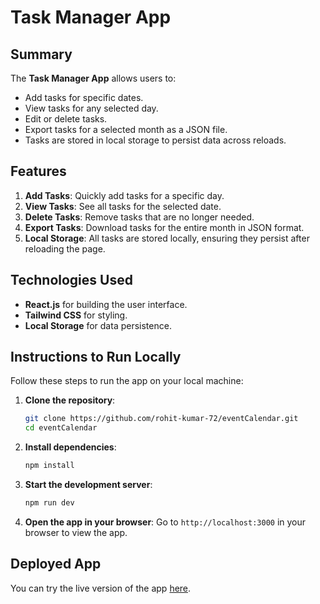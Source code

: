 # **Task Manager App**

## **Summary**

The **Task Manager App** allows users to:
- Add tasks for specific dates.
- View tasks for any selected day.
- Edit or delete tasks.
- Export tasks for a selected month as a JSON file.
- Tasks are stored in local storage to persist data across reloads.

## **Features**
1. **Add Tasks**: Quickly add tasks for a specific day.
2. **View Tasks**: See all tasks for the selected date.
3. **Delete Tasks**: Remove tasks that are no longer needed.
4. **Export Tasks**: Download tasks for the entire month in JSON format.
5. **Local Storage**: All tasks are stored locally, ensuring they persist after reloading the page.

## **Technologies Used**
- **React.js** for building the user interface.
- **Tailwind CSS** for styling.
- **Local Storage** for data persistence.

## **Instructions to Run Locally**

Follow these steps to run the app on your local machine:

1. **Clone the repository**:
   ```bash
   git clone https://github.com/rohit-kumar-72/eventCalendar.git
   cd eventCalendar
   ```

2. **Install dependencies**:
   ```bash
   npm install
   ```

3. **Start the development server**:
   ```bash
   npm run dev
   ```

4. **Open the app in your browser**:
   Go to `http://localhost:3000` in your browser to view the app.

## **Deployed App**

You can try the live version of the app [here](https://dacoid-digital-ten.vercel.app/).
